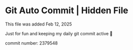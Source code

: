 # Git Auto Commit | Hidden File

This file was added Feb 12, 2025

Just for fun and keeping my daily git commit active 🤪

commit number: 2379548
